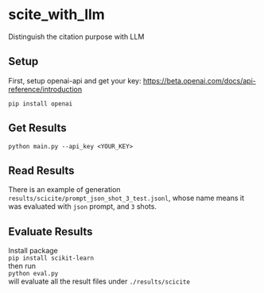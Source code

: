 # scite_with_llm
Distinguish the citation purpose with LLM

## Setup
First, setup openai-api and get your key: https://beta.openai.com/docs/api-reference/introduction

`pip install openai`

## Get Results
`python main.py --api_key <YOUR_KEY>`

## Read Results
There is an example of generation `results/scicite/prompt_json_shot_3_test.jsonl`, whose name means it was evaluated with `json` prompt, and `3` shots.

## Evaluate Results
Install package  
`pip install scikit-learn`  
then run  
`python eval.py`   
will evaluate all the result files under `./results/scicite`
